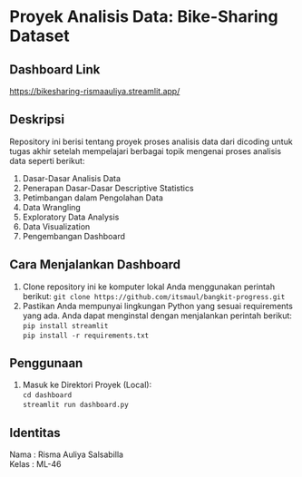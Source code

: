 # Proyek Analisis Data: Bike-Sharing Dataset

## Dashboard Link
https://bikesharing-rismaauliya.streamlit.app/

## Deskripsi
Repository ini berisi tentang proyek proses analisis data dari dicoding untuk tugas akhir setelah mempelajari berbagai topik mengenai proses analisis data seperti berikut:
1. Dasar-Dasar Analisis Data
2. Penerapan Dasar-Dasar Descriptive Statistics
3. Petimbangan dalam Pengolahan Data
4. Data Wrangling
5. Exploratory Data Analysis
6. Data Visualization
7. Pengembangan Dashboard

## Cara Menjalankan Dashboard
1. Clone repository ini ke komputer lokal Anda menggunakan perintah berikut:
`git clone https://github.com/itsmaul/bangkit-progress.git`
2. Pastikan Anda mempunyai lingkungan Python yang sesuai requirements yang ada. Anda dapat menginstal dengan menjalankan perintah berikut:
    <br>
    `pip install streamlit`
    <br>
    `pip install -r requirements.txt`

## Penggunaan
1. Masuk ke Direktori Proyek (Local):
    <br>
    `cd dashboard`
    <br>
    `streamlit run dashboard.py`

## Identitas
Nama : Risma Auliya Salsabilla
<br>
Kelas : ML-46
